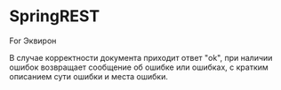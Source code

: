 # SpringREST
For Эквирон <br/>

В случае корректности документа приходит ответ "ok", при наличии ошибок возвращает сообщение об ошибке или ошибках, с кратким описанием сути ошибки и места ошибки.
